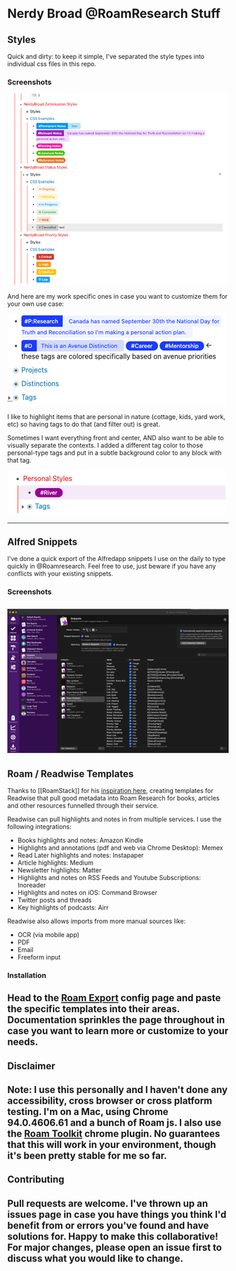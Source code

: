 # Nerdy Broad @RoamResearch Stuff

## Styles

Quick and dirty: to keep it simple, I've separated the style types into individual css files in this repo.

### Screenshots
![screenshot](https://github.com/lisaross/roamstuff/blob/master/img/customstyles.png?raw=true)

And here are my work specific ones in case you want to customize them for your own use case:

![screenshot](https://github.com/lisaross/roamstuff/blob/master/img/workspecific.png?raw=true)

I like to highlight items that are personal in nature (cottage, kids, yard work, etc) so having tags to do that (and filter out) is great.

Sometimes I want everything front and center, AND also want to be able to visually separate the contexts. I added a different tag color to those personal-type tags and put in a subtle background color to any block with that tag.

![screenshot](https://github.com/lisaross/roamstuff/blob/master/img/personal.png?raw=true)

---
## Alfred Snippets

I've done a quick export of the Alfredapp snippets I use on the daily to type quickly in @Roamresearch. Feel free to use, just beware if you have any conflicts with your existing snippets.

### Screenshots
![screenshot](https://github.com/lisaross/roamstuff/blob/master/img/alfredsnippets.png?raw=true)
---

## Roam / Readwise Templates

Thanks to [[RoamStack]] for his [inspiration here](https://roamstack.com/feed-roam-using-readwise/), creating templates for Readwise that pull good metadata into Roam Research for books, articles and other resources funnelled through their service.

Readwise can pull highlights and notes in from multiple services. I use the following integrations:
- Books highlights and notes: Amazon Kindle
- Highlights and annotations (pdf and web via Chrome Desktop): Memex
- Read Later highlights and notes: Instapaper
- Article highlights: Medium
- Newsletter highlights: Matter
- Highlights and notes on RSS Feeds and Youtube Subscriptions: Inoreader
- Highlights and notes on iOS: Command Browser
- Twitter posts and threads
- Key highlights of podcasts: Airr

Readwise also allows imports from more manual sources like:
- OCR (via mobile app)
- PDF
- Email
- Freeform input

### Installation

Head to the [Roam Export](https://readwise.io/export/roam/preferences) config page and paste the specific templates into their areas. Documentation sprinkles the page throughout in case you want to learn more or customize to your needs.
---
## Disclaimer

Note: I use this personally and I haven't done any accessibility, cross browser or cross platform testing. I'm on a Mac, using Chrome 94.0.4606.61 and a bunch of Roam js. I also use the [Roam Toolkit](https://chrome.google.com/webstore/detail/roam-toolkit/ebckolanhdjilblnkcgcgifaikppnhba) chrome plugin. No guarantees that this will work in your environment, though it's been pretty stable for me so far.
---
## Contributing

Pull requests are welcome. I've thrown up an issues page in case you have things you think I'd benefit from or errors you've found and have solutions for. Happy to make this collaborative! For major changes, please open an issue first to discuss what you would like to change.
---
